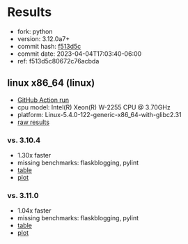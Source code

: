 # Results

- fork: python
- version: 3.12.0a7+
- commit hash: [f513d5c](https://github.com/python/cpython/commit/f513d5c)
- commit date: 2023-04-04T17:03:40-06:00
- ref: f513d5c80672c76acbda

## linux x86_64 (linux)

- [GitHub Action run](https://github.com/faster-cpython/benchmarking/actions/runs/4613186413)
- cpu model: Intel(R) Xeon(R) W-2255 CPU @ 3.70GHz
- platform: Linux-5.4.0-122-generic-x86_64-with-glibc2.31
- [raw results](bm-20230404-linux-x86_64-python-f513d5c80672c76acbda-3.12.0a7%2B-f513d5c.json)

### vs. 3.10.4

- 1.30x faster
- missing benchmarks: flaskblogging, pylint
- [table](bm-20230404-linux-x86_64-python-f513d5c80672c76acbda-3.12.0a7%2B-f513d5c-vs-3.10.4.md)
- [plot](bm-20230404-linux-x86_64-python-f513d5c80672c76acbda-3.12.0a7%2B-f513d5c-vs-3.10.4.png)

### vs. 3.11.0

- 1.04x faster
- missing benchmarks: flaskblogging, pylint
- [table](bm-20230404-linux-x86_64-python-f513d5c80672c76acbda-3.12.0a7%2B-f513d5c-vs-3.11.0.md)
- [plot](bm-20230404-linux-x86_64-python-f513d5c80672c76acbda-3.12.0a7%2B-f513d5c-vs-3.11.0.png)

